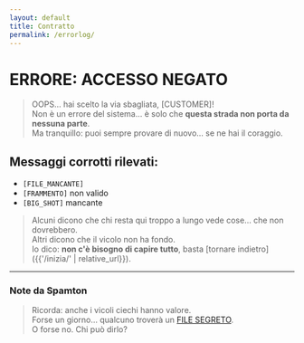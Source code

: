 ```yaml
---
layout: default
title: Contratto
permalink: /errorlog/
---
```


# ERRORE: ACCESSO NEGATO

> OOPS… hai scelto la via sbagliata, [CUSTOMER]!  
> Non è un errore del sistema… è solo che **questa strada non porta da nessuna parte**.  
> Ma tranquillo: puoi sempre provare di nuovo… se ne hai il coraggio.

## Messaggi corrotti rilevati:

- `[FILE_MANCANTE]`  
- `[FRAMMENTO]` non valido  
- `[BIG_SHOT]` mancante

> Alcuni dicono che chi resta qui troppo a lungo vede cose… che non dovrebbero.  
> Altri dicono che il vicolo non ha fondo.  
> Io dico: **non c'è bisogno di capire tutto**, basta [tornare indietro]({{'/inizia/' | relative_url}}).

---

### Note da Spamton

> Ricorda: anche i vicoli ciechi hanno valore.  
> Forse un giorno… qualcuno troverà un [FILE SEGRETO](https://deltarune.com/lancer/).  
> O forse no. Chi può dirlo?  

